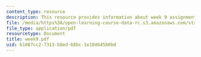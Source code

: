```yaml
---
content_type: resource
description: This resource provides information about week 9 assignments.
file: /media/https%3A/open-learning-course-data-rc.s3.amazonaws.com/sts-005-disease-and-society-in-america-fall-2005/b1087cc27313b8ed68bc1e18d645b0bd_week9.pdf
file_type: application/pdf
resourcetype: Document
title: week9.pdf
uid: b1087cc2-7313-b8ed-68bc-1e18d645b0bd
---
```


